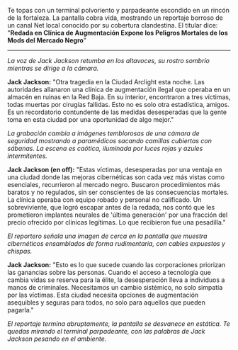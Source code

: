 Te topas con un terminal polvoriento y parpadeante escondido en un rincón de la fortaleza. La pantalla cobra vida, mostrando un reportaje borroso de un canal Net local conocido por su cobertura clandestina. El titular dice: "**Redada en Clínica de Augmentación Expone los Peligros Mortales de los Mods del Mercado Negro**"

---

_La voz de Jack Jackson retumba en los altavoces, su rostro sombrío mientras se dirige a la cámara._

**Jack Jackson:** "Otra tragedia en la Ciudad Arclight esta noche. Las autoridades allanaron una clínica de augmentación ilegal que operaba en un almacén en ruinas en la Red Baja. En su interior, encontraron a tres víctimas, todas muertas por cirugías fallidas. Esto no es solo otra estadística, amigos. Es un recordatorio contundente de las medidas desesperadas que la gente toma en esta ciudad por una oportunidad de algo mejor."

_La grabación cambia a imágenes temblorosas de una cámara de seguridad mostrando a paramédicos sacando camillas cubiertas con sábanas. La escena es caótica, iluminada por luces rojas y azules intermitentes._

**Jack Jackson (en off):** "Estas víctimas, desesperadas por una ventaja en una ciudad donde las mejoras cibernéticas son cada vez más vistas como esenciales, recurrieron al mercado negro. Buscaron procedimientos más baratos y no regulados, sin ser conscientes de las consecuencias mortales. La clínica operaba con equipo robado y personal no calificado. Un sobreviviente, que logró escapar antes de la redada, nos contó que les prometieron implantes neurales de 'última generación' por una fracción del precio ofrecido por clínicas legítimas. Lo que recibieron fue una pesadilla."

_El reportero señala una imagen de cerca en la pantalla que muestra cibernéticos ensamblados de forma rudimentaria, con cables expuestos y chispas._

**Jack Jackson:** "Esto es lo que sucede cuando las corporaciones priorizan las ganancias sobre las personas. Cuando el acceso a tecnología que cambia vidas se reserva para la élite, la desesperación lleva a individuos a manos de criminales. Necesitamos un cambio sistémico, no solo simpatía por las víctimas. Esta ciudad necesita opciones de augmentación asequibles y seguras para todos, no solo para aquellos que pueden pagarla."

_El reportaje termina abruptamente, la pantalla se desvanece en estática. Te quedas mirando el terminal parpadeante, con las palabras de Jack Jackson pesando en el ambiente._
